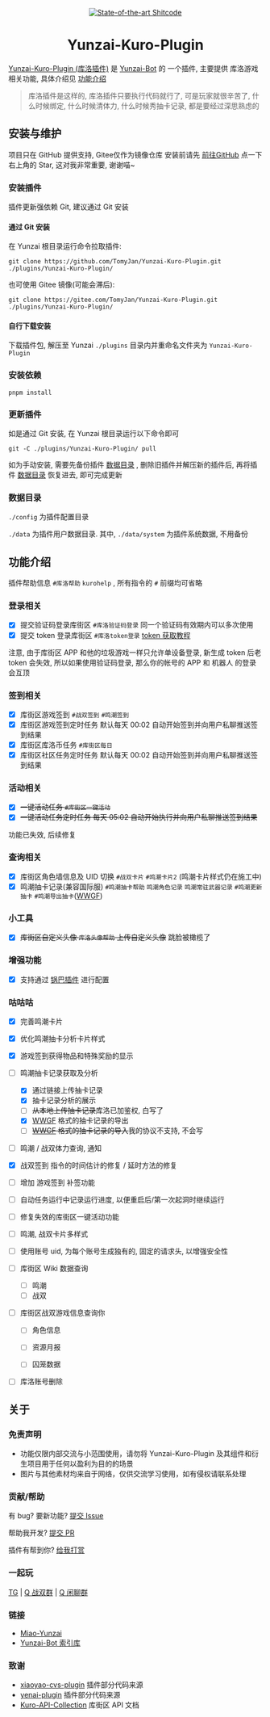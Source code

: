<div align=center>

[![State-of-the-art Shitcode](https://img.shields.io/static/v1?label=State-of-the-art&message=Shitcode&color=7B5804)](https://github.com/TomyJan/Yunzai-Kuro-Plugin)

# Yunzai-Kuro-Plugin

</div>

[Yunzai-Kuro-Plugin (库洛插件)](https://github.com/TomyJan/Yunzai-Kuro-Plugin) 是 [Yunzai-Bot](https://github.com/yoimiya-kokomi/Miao-Yunzai) 的 一个插件, 主要提供 库洛游戏 相关功能, 具体介绍见 [功能介绍](#功能介绍) 

> 库洛插件是这样的, 库洛插件只要执行代码就行了, 可是玩家就很辛苦了, 什么时候绑定, 什么时候清体力, 什么时候秀抽卡记录, 都是要经过深思熟虑的

## 安装与维护

项目只在 GitHub 提供支持, Gitee仅作为镜像仓库
安装前请先 [前往GitHub](https://github.com/TomyJan/Yunzai-Kuro-Plugin/) 点一下右上角的 Star, 这对我非常重要, 谢谢喵~

### 安装插件

插件更新强依赖 Git, 建议通过 Git 安装

#### 通过 Git 安装

在 Yunzai 根目录运行命令拉取插件: 
```shell
git clone https://github.com/TomyJan/Yunzai-Kuro-Plugin.git ./plugins/Yunzai-Kuro-Plugin/
```

也可使用 Gitee 镜像(可能会滞后): 
```shell
git clone https://gitee.com/TomyJan/Yunzai-Kuro-Plugin.git ./plugins/Yunzai-Kuro-Plugin/
```

#### 自行下载安装

下载插件包, 解压至 Yunzai `./plugins` 目录内并重命名文件夹为 `Yunzai-Kuro-Plugin`

### 安装依赖

```shell
pnpm install
```
### 更新插件

如是通过 Git 安装, 在 Yunzai 根目录运行以下命令即可

```shell
git -C ./plugins/Yunzai-Kuro-Plugin/ pull
```

如为手动安装, 需要先备份插件 [数据目录](#数据目录) , 删除旧插件并解压新的插件后, 再将插件 [数据目录](#数据目录) 恢复进去, 即可完成更新

### 数据目录

`./config` 为插件配置目录

`./data` 为插件用户数据目录. 其中, `./data/system` 为插件系统数据, 不用备份

## 功能介绍

插件帮助信息 `#库洛帮助` `kurohelp` , 所有指令的 `#` 前缀均可省略

### 登录相关

- [x] 提交验证码登录库街区 `#库洛验证码登录` 同一个验证码有效期内可以多次使用
- [x] 提交 token 登录库街区 `#库洛token登录` [token 获取教程](https://blog.tomys.top/2023-07/kuro-token/)

注意, 由于库街区 APP 和他的垃圾游戏一样只允许单设备登录, 新生成 token 后老 token 会失效, 所以如果使用验证码登录, 那么你的帐号的 APP 和 机器人 的登录会互顶

### 签到相关

- [x] 库街区游戏签到 `#战双签到` `#鸣潮签到`
- [x] 库街区游戏签到定时任务 默认每天 00:02 自动开始签到并向用户私聊推送签到结果
- [x] 库街区库洛币任务 `#库街区每日`
- [x] 库街区社区任务定时任务 默认每天 00:02 自动开始签到并向用户私聊推送签到结果

### 活动相关

- [x] ~~一键活动任务 `#库街区一键活动`~~
- [x] ~~一键活动任务定时任务 每天 05:02 自动开始执行并向用户私聊推送签到结果~~

功能已失效, 后续修复

### 查询相关

- [x] 库街区角色墙信息及 UID 切换 `#战双卡片` `#鸣潮卡片2` (鸣潮卡片样式仍在施工中)
- [x] 鸣潮抽卡记录(兼容国际服) `#鸣潮抽卡帮助` `鸣潮角色记录` `鸣潮常驻武器记录` `#鸣潮更新抽卡` `#鸣潮导出抽卡`([WWGF](https://uigf.org/))

### 小工具

- [x] ~~库街区自定义头像 `库洛头像帮助` 上传自定义头像~~ 跳脸被橄榄了

### 增强功能

- [x] 支持通过 [锅巴插件](https://gitee.com/guoba-yunzai/guoba-plugin) 进行配置

### 咕咕咕

- [x] 完善鸣潮卡片

- [x] 优化鸣潮抽卡分析卡片样式

- [x] 游戏签到获得物品和特殊奖励的显示

- [ ] 鸣潮抽卡记录获取及分析

  - [x] 通过链接上传抽卡记录
  - [x] 抽卡记录分析的展示
  - [ ] ~~从本地上传抽卡记录~~库洛已加鉴权, 白写了
  - [x] [WWGF](https://uigf.org/) 格式的抽卡记录的导出
  - [ ] ~~[WWGF](https://uigf.org/) 格式的抽卡记录的导入~~我的协议不支持, 不会写

- [ ] 鸣潮 / 战双体力查询, 通知

- [x] 战双签到 指令的时间估计的修复 / 延时方法的修复

- [ ] 增加 游戏签到 补签功能

- [ ] 自动任务运行中记录运行进度, 以便重启后/第一次起洞时继续运行

- [ ] 修复失效的库街区一键活动功能

- [ ] 鸣潮, 战双卡片多样式

- [ ] 使用账号 uid, 为每个账号生成独有的, 固定的请求头, 以增强安全性

- [ ] 库街区 Wiki 数据查询

  - [ ] 鸣潮
  - [ ] 战双

- [ ] 库街区战双游戏信息查询你

  - [ ] 角色信息

  - [ ] 资源月报

  - [ ] 囚笼数据

- [ ] 库洛账号删除

## 关于

### 免责声明

- 功能仅限内部交流与小范围使用，请勿将 Yunzai-Kuro-Plugin 及其组件和衍生项目用于任何以盈利为目的的场景
- 图片与其他素材均来自于网络，仅供交流学习使用，如有侵权请联系处理

### 贡献/帮助

有 bug? 要新功能? [提交 Issue](https://github.com/TomyJan/Yunzai-Kuro-Plugin/issues/new) 

帮助我开发? [提交 PR](https://github.com/TomyJan/Yunzai-Kuro-Plugin/compare) 

插件有帮到你? [给我打赏](https://donate.tomys.top) 

### 一起玩

[TG](https://t.me/TomyJan) | [Q 战双群](https://qun-pgr.tomys.top) | [Q 闲聊群](https://qun.tomys.top) 

### 链接

- [Miao-Yunzai](https://github.com/yoimiya-kokomi/Miao-Yunzai)
- [Yunzai-Bot 索引库](https://gitee.com/yhArcadia/Yunzai-Bot-plugins-index)

### 致谢

- [xiaoyao-cvs-plugin](https://github.com/ctrlcvs/xiaoyao-cvs-plugin) 插件部分代码来源
- [yenai-plugin](https://github.com/yeyang52/yenai-plugin) 插件部分代码来源
- [Kuro-API-Collection](https://github.com/TomyJan/Kuro-API-Collection) 库街区 API 文档
